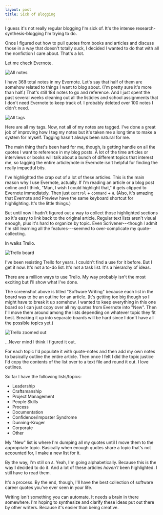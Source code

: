 ```yaml
---
layout: post
title: Sick of Blogging
---
```


I guess it's not really regular blogging I'm sick of. It's the intense research-synthesis-blogging I'm trying to do.

Once I figured out how to pull quotes from books and articles and discuss those in a way that doesn't totally suck, I decided I wanted to do that with all the nonfiction I care about. That's a lot.
  
Let me check Evernote.

<img class="img-responsive" alt="All notes" src="http://i.imgur.com/RexKtZO.png"/>

I have 368 total notes in my Evernote. Let's say that half of them are somehow related to things I want to blog about. (I'm pretty sure it's more than half.) That's still 184 notes to go and reference. And I just spent the past several weeks cleaning out all the listicles and school assignments that I don't need Evernote to keep track of. I probably deleted over 100 notes I didn't need.

<img class="img-responsive" alt="All tags" src="http://i.imgur.com/Kt4trh2.png"/>

Here are all my tags. Now, not all of my notes are tagged. I've done a great job of improving how I tag my notes but it's taken me a long time to make a system for myself. Tagging hasn't always been natural for me.

The main thing that's been hard for me, though, is getting handle on all the quotes I want to reference in my blog posts. A lot of the time articles or interviews or books will talk about a bunch of different topics that interest me, so tagging the entire article/note in Evernote isn't helpful for finding the really impactful bits.

I've highlighted the crap out of a lot of these articles. This is the main reason why I use Evernote, actually. If I'm reading an article or a blog post online and I think, "Man, I wish I could highlight that," it gets clipped to Evernote immediately. Then just `control` + `command` + `H`. (Also, it's amazing that Evernote and Preview have the same keyboard shortcut for highlighting. It's the little things.)

But until now I hadn't figured out a way to collect those highlighted sections so it's easy to link back to the original article. Regular text lists aren't visual enough, plus it's hard to organize by topic. Even Scrivener---though I admit I'm still learning all the features---seemed to over-complicate my quote-collecting.

In walks Trello.

<img class="img-responsive" alt="Trello board" src="https://i.imgur.com/equrEFm.png"/>

I've been resisting Trello for years. I couldn't find a use for it before. But I get it now. It's not a to-do list. It's not a task list. It's a hierarchy of ideas.

There are a million ways to use Trello. My way probably isn't the most exciting but I'll show what I've done. 

The screenshot above is titled "Software Writing" because each list in the board was to be an outline for an article. (It's getting too big though so I might have to break it up somehow. I wanted to keep everything in this one board so I can just copy over all my quotes from Evernote into "New". Then I'll move them around among the lists depending on whatever topic they fit best. Breaking it up into separate boards will be hard since I don't have all the possible topics yet.)

<img class="img-responsive" alt="Trello zoomed out" src="http://i.imgur.com/KFMj4Oz.png"/>

...Never mind I think I figured it out.

For each topic I'd populate it with quote-notes and then add my own notes to basically outline the entire article. Then once I felt I did the topic justice I'd copy the contents of the list over to a text file and round it out. I love outlines.

So far I have the following lists/topics:

- Leadership
- Craftsmanship
- Project Management
- People Skills
- Process
- Documentation
- Confidence/Imposter Syndrome
- Dunning-Kruger
- Corporate
- Other

My "New" list is where I'm dumping all my quotes until I move them to the appropriate topic. Basically when enough quotes share a topic that's not accounted for, I make a new list for it.

By the way, I'm still on `A`. Yeah, I'm going alphabetically. Because this is the way I decided to do it. And a lot of these articles *haven't* been highlighted. I still have to read them.
  
It's a process. By the end, though, I'll have the best collection of software career quotes you've ever seen in your life.

Writing isn't something you can automate. It needs a brain in there somewhere. I'm hoping to synthesize and clarify these ideas put out there by other writers. Because it's easier than being creative.
